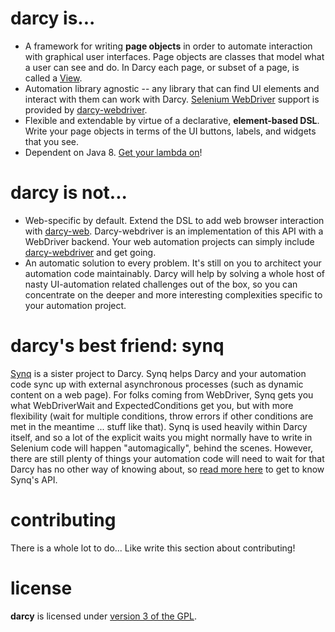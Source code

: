 **darcy** is...
=========

* A framework for writing **page objects** in order to automate interaction with graphical user interfaces. Page objects are classes that model what a user can see and do. In Darcy each page, or subset of a page, is called a [View](https://github.com/darcy-framework/darcy/blob/master/src/main/java/com/redhat/darcy/ui/View.java).
* Automation library agnostic -- any library that can find UI elements and interact with them can work with Darcy. [Selenium WebDriver](https://code.google.com/p/selenium/) support is provided by [darcy-webdriver][3].
* Flexible and extendable by virtue of a declarative, **element-based DSL**. Write your page objects in terms of the UI buttons, labels, and widgets that you see. 
* Dependent on Java 8. [Get your lambda on](http://docs.oracle.com/javase/tutorial/java/javaOO/lambdaexpressions.html)!

**darcy** is not...
=========

* Web-specific by default. Extend the DSL to add web browser interaction with [darcy-web][4]. Darcy-webdriver is an implementation of this API with a WebDriver backend. Your web automation projects can simply include [darcy-webdriver][3] and get going.
* An automatic solution to every problem. It's still on you to architect your automation code maintainably. Darcy will help by solving a whole host of nasty UI-automation related challenges out of the box, so you can concentrate on the deeper and more interesting complexities specific to your automation project.

darcy's best friend: **synq**
====

[Synq][1] is a sister project to Darcy. Synq helps Darcy and your automation code sync up with external asynchronous processes (such as dynamic content on a web page). For folks coming from WebDriver, Synq gets you what WebDriverWait and ExpectedConditions get you, but with more flexibility (wait for multiple conditions, throw errors if other conditions are met in the meantime ... stuff like that). Synq is used heavily within Darcy itself, and so a lot of the explicit waits you might normally have to write in Selenium code will happen "automagically", behind the scenes. However, there are still plenty of things your automation code will need to wait for that Darcy has no other way of knowing about, so [read more here][1] to get to know Synq's API.

contributing
============

There is a whole lot to do... Like write this section about contributing!

license
=======

**darcy** is licensed under [version 3 of the GPL][2].


  [1]: https://github.com/darcy-framework/synq
  [2]: https://www.gnu.org/copyleft/gpl.html
  [3]: https://github.com/darcy-framework/darcy-webdriver
  [4]: https://github.com/darcy-framework/darcy-web
